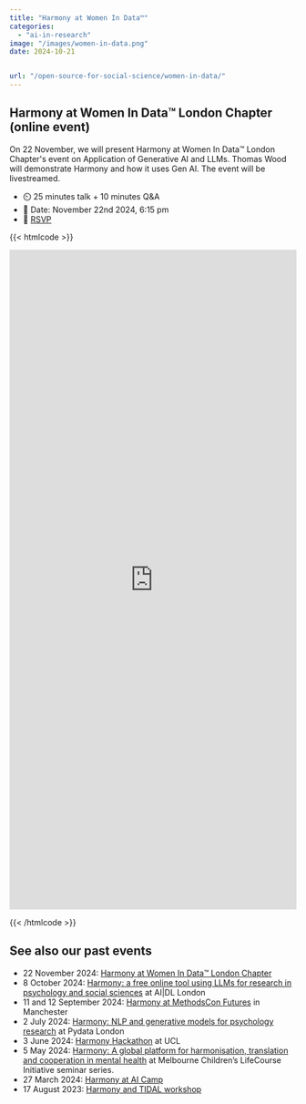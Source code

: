 ```yaml
---
title: "Harmony at Women In Data™️"
categories: 
  - "ai-in-research"
image: "/images/women-in-data.png"
date: 2024-10-21


url: "/open-source-for-social-science/women-in-data/"
---
```


## Harmony at Women In Data™️ London Chapter (online event)

On 22 November, we will present Harmony at Women In Data™️ London Chapter's event on Application of Generative AI and LLMs. Thomas Wood will demonstrate Harmony and how it uses Gen AI. The event will be livestreamed.


* ⏲️ 25 minutes talk + 10 minutes Q&A
* 📅 Date: November 22nd 2024, 6:15 pm
* 📝 [RSVP](https://womenindata.mn.co/posts/69968882?utm_source=manual)


{{< htmlcode >}}
<iframe src="https://www.linkedin.com/embed/feed/update/urn:li:share:7253441718715404288" height="1159" width="504" frameborder="0" allowfullscreen="" title="Embedded post"></iframe>

{{< /htmlcode >}}


## See also our past events

* 22 November 2024: [Harmony at Women In Data™️ London Chapter](/open-source-for-social-science/women-in-data/)
* 8 October 2024: [Harmony: a free online tool using LLMs for research in psychology and social sciences](/psychology-ai-tool/aidl-meetup/)  at AI|DL London
* 11 and 12 September 2024: [Harmony at MethodsCon Futures](/ai-in-mental-health/harmony-at-methodscon-futures/
) in Manchester
* 2 July 2024: [Harmony: NLP and generative models for psychology research](/open-source-for-social-science/pydata-meetup/)  at Pydata London
* 3 June 2024: [Harmony Hackathon](/open-source-for-social-science/hackathon/) at UCL
* 5 May 2024: [Harmony: A global platform for harmonisation, translation and cooperation in mental health](/ai-in-mental-health/harmony-at-lifecourse-seminar/) at  Melbourne Children’s LifeCourse Initiative seminar series.
* 27 March 2024: [Harmony at AI Camp](/psychology-ai-tool/aicamp-meetup/)
* 17 August 2023: [Harmony and TIDAL workshop](/ai-in-mental-health/harmony-and-tidal-workshop)
